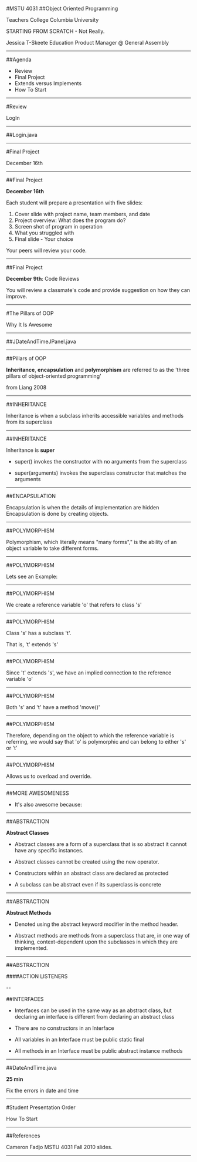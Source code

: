 <section data-background="images/teachers_college.jpg">
</section>

#MSTU 4031
##Object Oriented Programming

<div class="label">
<p>Teachers College Columbia University</p>
<p>STARTING FROM SCRATCH - Not Really.</p>
<p>Jessica T-Skeete Education Product Manager @ General Assembly</p>
</div>

---

##Agenda

*	Review
*	Final Project
*	Extends versus Implements
*	How To Start

---

<section data-background="images/arial_columbia.jpg">
</section>

#Review

<div class="label">
<p>LogIn</p>
</div>

---

##Login.java

---

<section data-background="/images/columbia_alma.jpg">
</section>

#Final Project

<div class="label">
<p>December 16th</p>
</div>

---

##Final Project

__December 16th__

Each student will prepare a presentation with five slides:

1.	Cover slide with project name, team members, and date
2.	Project overview: What does the program do?
3.	Screen shot of program in operation
4.	What you struggled with
5.	Final slide - Your choice

Your peers will review your code.

---

##Final Project

__December 9th__: Code Reviews

You will review a classmate's code and provide suggestion on how they can improve.

---



<section data-background="images/Columbia.jpg">
</section>
#The Pillars of OOP

<div class="label">
<p>Why It Is Awesome</p>
</div>

---

##JDateAndTimeJPanel.java

---

##Pillars of OOP

__Inheritance__, __encapsulation__ and __polymorphism__ are referred to as the 'three pillars of object-oriented programming'

<aside class="notes">
from Liang 2008
</aside>

---


##INHERITANCE

Inheritance is when a subclass inherits accessible variables and methods from its superclass

---


##INHERITANCE

Inheritance is __super__

*	super() invokes the constructor with no arguments from the superclass

*	super(arguments) invokes the superclass constructor that matches the arguments

---


##ENCAPSULATION

Encapsulation is when the details of implementation are hidden
Encapsulation is done by creating objects.

---


##POLYMORPHISM

Polymorphism, which literally means "many forms"," is the ability of an object variable to take different forms.

---


##POLYMORPHISM

Lets see an Example:

---


##POLYMORPHISM

We create a reference variable 'o' that refers to class 's'

---




##POLYMORPHISM

Class 's' has a subclass 't'.  

That is, 't' extends 's'


---


##POLYMORPHISM

Since 't' extends 's', we have an implied connection to the reference variable 'o'

---


##POLYMORPHISM

Both 's' and 't' have a method 'move()'

---




##POLYMORPHISM

Therefore, depending on the object to which the reference variable is referring, we would say that 'o' is polymorphic and can belong to either 's' or 't'

---


##POLYMORPHISM

Allows us to overload and override.

---

##MORE AWESOMENESS

*	It's also awesome because:

---


##ABSTRACTION

__Abstract Classes__

*	Abstract classes are a form of a superclass that is so abstract it cannot have any specific instances.

*	Abstract classes cannot be created using the new operator.

*	Constructors within an abstract class are declared as protected 

*	A subclass can be abstract even if its superclass is concrete


---

##ABSTRACTION

__Abstract Methods__

*	Denoted using the abstract keyword modifier in the method header.

*	Abstract methods are methods from a superclass that are, in one way of thinking, context-dependent upon the subclasses in which they are implemented.

---


##ABSTRACTION

####ACTION LISTENERS

--



##INTERFACES

*	Interfaces can be used in the same way as an abstract class, but declaring an interface is different from declaring an abstract class

*	There are no constructors in an Interface

*	All variables in an Interface must be public static final

*	All methods in an Interface must be public abstract instance methods

---

##DateAndTime.java

__25 min__


Fix the errors in date and time 

---



<section data-background="images/Columbia_sign.jpg">
</section>

#Student Presentation Order

<div class="label">
<p>How To Start</p>

</div>

---

##References

Cameron Fadjo MSTU 4031 Fall 2010 slides.


---

